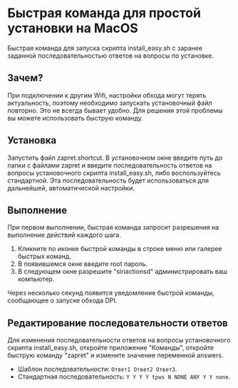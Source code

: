 # Быстрая команда для простой установки на MacOS

Быстрая команда для запуска скрипта install_easy.sh с заранее заданной последовательностью ответов на вопросы по установке. 

## Зачем? 

При подключении к другим Wifi, настройки обхода могут терять актуальность, поэтому необходимо запускать установочный файл повторно. Это не всегда бывает удобно. Для решения этой проблемы вы можете использовать быструю команду. 

## Установка
Запустить файл zapret.shortcut. В установочном окне введите путь до папки с файлами zapret и введите последовательность ответов на вопросы установочного скрипта install_easy.sh, либо воспользуйтесь стандартной. Эта последовательность будет использоваться для дальнейшей, автоматической настройки. 

## Выполнение
При первом выполнении, быстрая команда запросит разрешения на выполнение действий каждого шага.

1. Кликните по иконке быстрой команды в строке меню или галерее быстрых команд. 
3. В появившемся окне введите root пароль.
4. В следующем окне разрешите "siriactionsd" администрировать ваш компьютер. 

Через несколько секунд появится уведомление быстрой команды, сообщающее о запуске обхода DPI.

## Редактирование последовательности ответов 
Для изменения последовательности ответов на вопросы установочного скрипта install_easy.sh, откройте приложение "Команды", откройте быструю команду "zapret" и измените значение переменной answers. 

- Шаблон последовательности: `Ответ1 Ответ2 Ответ3`. 
- Стандартная последовательность: `Y Y Y Y tpws N NONE ANY Y Y none`.
